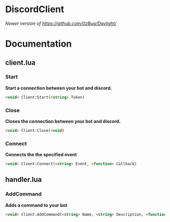 # DiscordClient
*Newer version of https://github.com/0zBug/Daylight/*

# Documentation
## client.lua
### Start
**Start a connection between your bot and discord.**
```html
<void> Client:Start(<string> Token)
```
### Close
**Closes the connection between your bot and discord.**
``` html
<void> Client:Close(<void)
```
### Connect
**Connects the the specified event**
```html
<void> Client:Connect(<string> Event, <function> Callback)
```
## handler.lua
### AddCommand
**Adds a command to your bot**
```html
<void> Client:AddCommand(<string> Name, <string> Description, <function> Callback)
```
